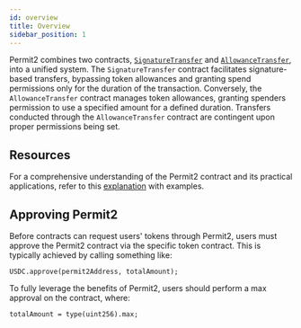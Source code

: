 ```yaml
---
id: overview
title: Overview
sidebar_position: 1
---
```


Permit2 combines two contracts, [`SignatureTransfer`](./reference/signature-transfer.md) and [`AllowanceTransfer`](./reference/allowance-transfer.md), into a unified system. The `SignatureTransfer` contract facilitates signature-based transfers, bypassing token allowances and granting spend permissions only for the duration of the transaction. Conversely, the `AllowanceTransfer` contract manages token allowances, granting spenders permission to use a specified amount for a defined duration. Transfers conducted through the `AllowanceTransfer` contract are contingent upon proper permissions being set.

## Resources

For a comprehensive understanding of the Permit2 contract and its practical applications, refer to this [explanation](https://github.com/dragonfly-xyz/useful-solidity-patterns/tree/main/patterns/permit2) with examples.

## Approving Permit2

Before contracts can request users' tokens through Permit2, users must approve the Permit2 contract via the specific token contract. This is typically achieved by calling something like:

```solidity
USDC.approve(permit2Address, totalAmount);
```

To fully leverage the benefits of Permit2, users should perform a max approval on the contract, where:

```solidity
totalAmount = type(uint256).max;
```